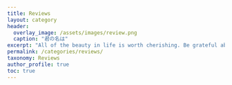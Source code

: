 ```yaml
---
title: Reviews
layout: category
header:
  overlay_image: /assets/images/review.png
  caption: "君の名は"
excerpt: "All of the beauty in life is worth cherishing. Be grateful about it!"
permalink: /categories/reviews/
taxonomy: Reviews
author_profile: true
toc: true
---
```

